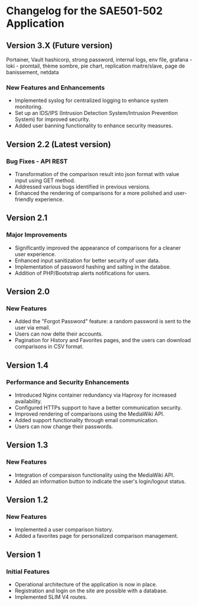 # Changelog for the SAE501-502 Application

## Version 3.X (**Future version**)

Portainer, Vault hashicorp, strong password, internal logs, env file, grafana - loki - promtail, thème sombre, pie chart, replication maitre/slave, page de banissement, netdata

### New Features and Enhancements

- Implemented syslog for centralized logging to enhance system monitoring.
- Set up an IDS/IPS (Intrusion Detection System/Intrusion Prevention System) for improved security.
- Added user banning functionality to enhance security measures.

## Version 2.2 (**Latest version**)

### Bug Fixes - API REST 

- Transformation of the comparison result into json format with value input using GET method.
- Addressed various bugs identified in previous versions.
- Enhanced the rendering of comparisons for a more polished and user-friendly experience.

## Version 2.1 

### Major Improvements
- Significantly improved the appearance of comparisons for a cleaner user experience.
- Enhanced input sanitization for better security of user data.
- Implementation of password hashing and salting in the databse.
- Addition of PHP/Bootstrap alerts notifications for users.

## Version 2.0 

### New Features

- Added the "Forgot Password" feature: a random password is sent to the user via email.
- Users can now delte their accounts.
- Pagination for History and Favorites pages, and the users can download comparisons in CSV format.

## Version 1.4 

### Performance and Security Enhancements

- Introduced Nginx container redundancy via Haproxy for increased availability.
- Configured HTTPs support to have a better communication security.
- Improved rendering of comparisons using the MediaWiki API.
- Added support functionality through email communication.
- Users can now change their passwords.

## Version 1.3 

### New Features

- Integration of comparaison functionality using the MediaWiki API.
- Added an information button to indicate the user's login/logout status.

## Version 1.2

### New Features

- Implemented a user comparison history.
- Added a favorites page for personalized comparison management.

## Version 1

### Initial Features

- Operational architecture of the application is now in place.
- Registration and login on the site are possible with a database.
- Implemented SLIM V4 routes.
